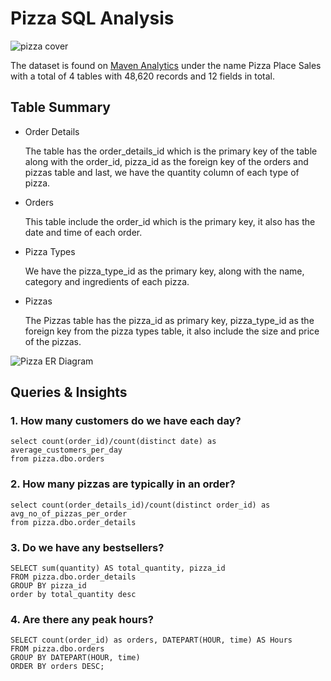 # Pizza SQL Analysis

![pizza cover](https://user-images.githubusercontent.com/116041695/234172419-28b8f5ed-425d-477f-9586-44c2a86d456e.jpg)

The dataset is found on [Maven Analytics](https://www.mavenanalytics.io/data-playground) under the name Pizza Place Sales with a total of 4 tables with 48,620 records and 12 fields in total.

## Table Summary

- Order Details

  The table has the order_details_id which is the primary key of the table along with the order_id, pizza_id as the foreign key of the orders and pizzas table and last, we have the quantity column of each type of pizza.

- Orders

  This table include the order_id which is the primary key, it also has the date and time of each order.

- Pizza Types

  We have the pizza_type_id as the primary key, along with the name, category and ingredients of each pizza.

- Pizzas

  The Pizzas table has the pizza_id as primary key, pizza_type_id as the foreign key from the pizza types table, it also include the size and price of the pizzas.

![Pizza ER Diagram](https://user-images.githubusercontent.com/116041695/234453942-3df6eb5c-52cb-4386-a385-bec29cd8e060.png)

## Queries & Insights

### 1. How many customers do we have each day?
```
select count(order_id)/count(distinct date) as average_customers_per_day 
from pizza.dbo.orders
```
### 2. How many pizzas are typically in an order?
```
select count(order_details_id)/count(distinct order_id) as avg_no_of_pizzas_per_order
from pizza.dbo.order_details
```

### 3. Do we have any bestsellers?
```
SELECT sum(quantity) AS total_quantity, pizza_id
FROM pizza.dbo.order_details
GROUP BY pizza_id
order by total_quantity desc
```

### 4. Are there any peak hours?
```
SELECT count(order_id) as orders, DATEPART(HOUR, time) AS Hours
FROM pizza.dbo.orders
GROUP BY DATEPART(HOUR, time) 
ORDER BY orders DESC;
```
